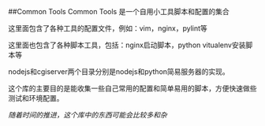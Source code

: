 ##Common Tools
Common Tools 是一个自用小工具脚本和配置的集合

这里面包含了各种工具的配置文件，例如：vim，nginx，pylint等

这里面也包含了各种脚本工具，包括：nginx启动脚本，python vitualenv安装脚本等

nodejs和cgiserver两个目录分别是nodejs和python简易服务器的实现。

这个库的主要目的是能收集一些自己常用的配置和简单易用的脚本，方便快速做些测试和环境配置。

*随着时间的推进，这个库中的东西可能会比较多和杂*